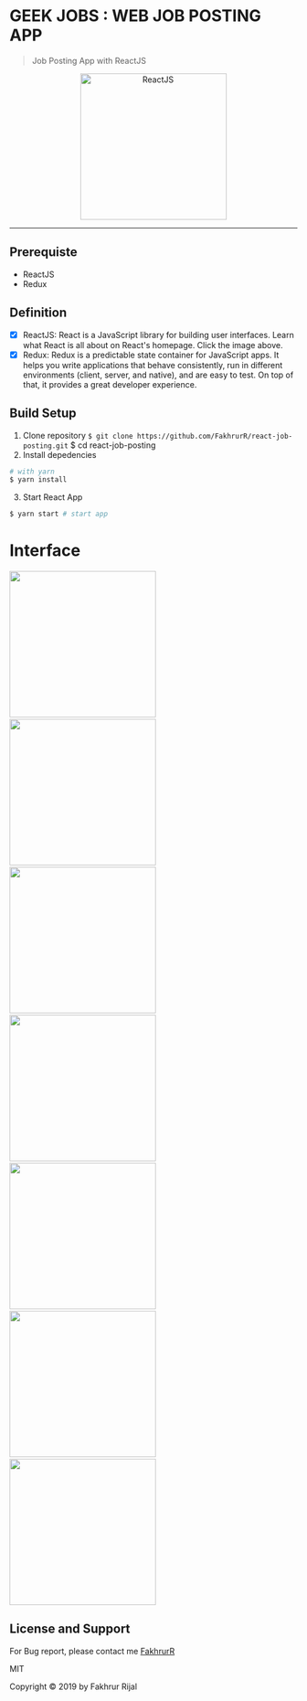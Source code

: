 # GEEK JOBS : WEB JOB POSTING APP

> Job Posting App with ReactJS

<p align="center">
  <a href="https://reactjs.org/">
    <img title="ReactJS" src="https://cdn.worldvectorlogo.com/logos/react.svg" width="256">
  </a>
</p>

---

## Prerequiste

- ReactJS
- Redux

## Definition

- [x] ReactJS: React is a JavaScript library for building user interfaces. Learn what React is all about on React's homepage. Click the image above.
- [x] Redux: Redux is a predictable state container for JavaScript apps. It helps you write applications that behave consistently, run in different environments (client, server, and native), and are easy to test. On top of that, it provides a great developer experience.

## Build Setup

1. Clone repository
   `$ git clone https://github.com/FakhrurR/react-job-posting.git`
  $ cd react-job-posting
2. Install depedencies

```bash
# with yarn
$ yarn install
```

3. Start React App

```bash
$ yarn start # start app
```

# Interface

 <img src="screenshots/add.jpeg" width="256">&nbsp;&nbsp;&nbsp;
 <img src="screenshots/admin.jpeg" width="256">&nbsp;&nbsp;&nbsp;
 <img src="screenshots/admin.jpeg" width="256">&nbsp;&nbsp;&nbsp;
 <img src="screenshots/dashboard.jpeg" width="256">&nbsp;&nbsp;&nbsp;
 <img src="screenshots/detail.jpeg" width="256">&nbsp;&nbsp;&nbsp;
 <img src="screenshots/edit.jpeg" width="256">&nbsp;&nbsp;&nbsp;
 <img src="screenshots/login.jpeg" width="256">


## License and Support

For Bug report, please contact me
[FakhrurR](https://github.com/FakhrurR 'FakhrurR')

MIT

Copyright © 2019 by Fakhrur Rijal